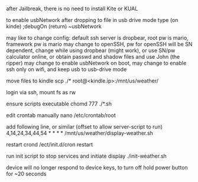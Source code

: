 after Jailbreak, there is no need to install Kite or KUAL 

to enable usbNetwork after dropping to file in usb drive mode type (on kinde)
;debugOn (return)
~usbNetwork

may like to change config:
default ssh server is dropbear, root pw is mario, framework pw is mario
may change to openSSH, pw for openSSH will be SN dependent, change while using dropbear (might work), or use SN/pw calculator online, or obtain passwd and shadow files and use John (the ripper)
may change to enable usbNetwork on boot, 
may change to enable ssh only on wifi, and keep usb to usb-drive mode

move files to kindle 
scp ./* root@<kindle.ip>:/mnt/us/weather/

login via ssh, 
mount fs as rw

ensure scripts executable 
chomd 777 ./*.sh

edit crontab manually
nano /etc/crontab/root

add following line, or similar (offset to allow server-script to run)
4,14,24,34,44,54 * * * * /mnt/us/weather/display-weather.sh

restart crond
/ect/init.d/cron restart

run init script to stop services and initiate display
./init-weather.sh

device will no longer respond to device keys, to turn off hold power button for ~20 seconds
